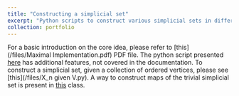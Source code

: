 ```yaml
---
title: "Constructing a simplicial set"
excerpt: "Python scripts to construct various simplicial sets in different circumstances"
collection: portfolio
---
```


For a basic introduction on the core idea, please refer to [this](/files/Maximal Implementation.pdf) PDF file. The python script presented [here](/files/maximal.py) has additional features, not covered in the documentation.
To construct a simplicial set, given a collection of ordered vertices, please see [this](/files/X_n given V.py). A way to construct maps of the trivial simplicial set is present in [this](ZeroSimplex.py) class.
